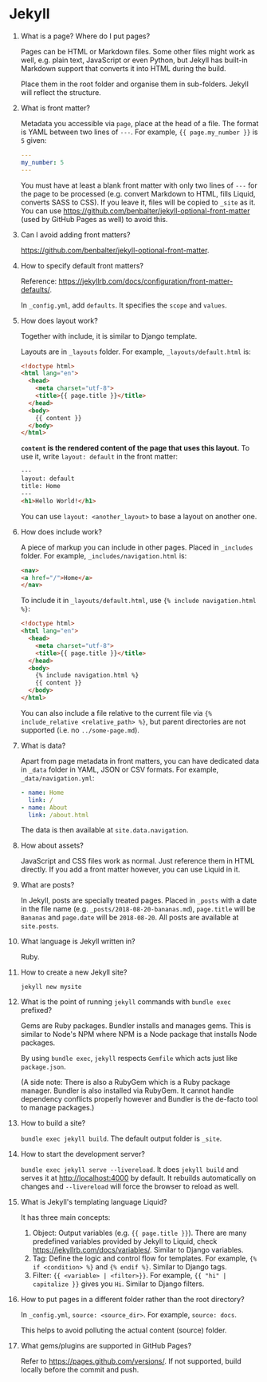# Jekyll

1. What is a page? Where do I put pages?

   Pages can be HTML or Markdown files. Some other files might work as well, e.g. plain text, JavaScript or even Python, but Jekyll has built-in Markdown support that converts it into HTML during the build.
   
   Place them in the root folder and organise them in sub-folders. Jekyll will reflect the structure.

1. What is front matter?

   Metadata you accessible via `page`, place at the head of a file. The format is YAML between two lines of `---`. For example, `{{ page.my_number }}` is `5` given:

   ```yaml
   ---
   my_number: 5
   ---
   ```

   You must have at least a blank front matter with only two lines of `---` for the page to be processed (e.g. convert Markdown to HTML, fills Liquid, converts SASS to CSS). If you leave it, files will be copied to `_site` as it. You can use <https://github.com/benbalter/jekyll-optional-front-matter> (used by GitHub Pages as well) to avoid this.

1. Can I avoid adding front matters?

   <https://github.com/benbalter/jekyll-optional-front-matter>.

1. How to specify default front matters?

   Reference: <https://jekyllrb.com/docs/configuration/front-matter-defaults/>.

   In `_config.yml`, add `defaults`. It specifies the `scope` and `values`.

1. How does layout work?

   Together with include, it is similar to Django template.

   Layouts are in `_layouts` folder. For example, `_layouts/default.html` is:

   ```html
   <!doctype html>
   <html lang="en">
     <head>
       <meta charset="utf-8">
       <title>{{ page.title }}</title>
     </head>
     <body>
       {{ content }}
     </body>
   </html>
   ```

   **`content` is the rendered content of the page that uses this layout.** To use it, write `layout: default` in the front matter:

   ```html
   ---
   layout: default
   title: Home
   ---
   <h1>Hello World!</h1>
   ```
   
   You can use `layout: <another_layout>` to base a layout on another one.

1. How does include work?

   A piece of markup you can include in other pages. Placed in `_includes` folder. For example, `_includes/navigation.html` is:

   ```html
   <nav>
   <a href="/">Home</a>
   </nav>
   ```
   
   To include it in `_layouts/default.html`, use `{% include navigation.html %}`:

   ```html
   <!doctype html>
   <html lang="en">
     <head>
       <meta charset="utf-8">
       <title>{{ page.title }}</title>
     </head>
     <body>
       {% include navigation.html %}
       {{ content }}
     </body>
   </html>
   ```
   
   You can also include a file relative to the current file via `{% include_relative <relative_path> %}`, but parent directories are not supported (i.e. no `../some-page.md`).

1. What is data?

   Apart from page metadata in front matters, you can have dedicated data in `_data` folder in YAML, JSON or CSV formats. For example, `_data/navigation.yml`:

   ```yaml
   - name: Home
     link: /
   - name: About
     link: /about.html
   ```

   The data is then available at `site.data.navigation`.

1. How about assets?

   JavaScript and CSS files work as normal. Just reference them in HTML directly. If you add a front matter however, you can use Liquid in it.

1. What are posts?

   In Jekyll, posts are specially treated pages. Placed in `_posts` with a date in the file name (e.g. `_posts/2018-08-20-bananas.md`), `page.title` will be `Bananas` and `page.date` will be `2018-08-20`. All posts are available at `site.posts`.

1. What language is Jekyll written in?

   Ruby.

1. How to create a new Jekyll site?

   `jekyll new mysite`

1. What is the point of running `jekyll` commands with `bundle exec` prefixed?

   Gems are Ruby packages. Bundler installs and manages gems. This is similar to Node's NPM where NPM is a Node package that installs Node packages.

   By using `bundle exec`, `jekyll` respects `Gemfile` which acts just like `package.json`.

   (A side note: There is also a RubyGem which is a Ruby package manager. Bundler is also installed via RubyGem. It cannot handle dependency conflicts properly however and Bundler is the de-facto tool to manage packages.)

1. How to build a site?

   `bundle exec jekyll build`. The default output folder is `_site`.

1. How to start the development server?

   `bundle exec jekyll serve --livereload`. It does `jekyll build` and serves it at <http://localhost:4000> by default. It rebuilds automatically on changes and `--livereload` will force the browser to reload as well.

1. What is Jekyll's templating language Liquid?

   It has three main concepts:

   1. Object: Output variables (e.g. `{{ page.title }}`). There are many predefined variables provided by Jekyll to Liquid, check <https://jekyllrb.com/docs/variables/>. Similar to Django variables.
   1. Tag: Define the logic and control flow for templates. For example, `{% if <condition> %}` and `{% endif %}`. Similar to Django tags.
   1. Filter: `{{ <variable> | <filter>}}`. For example, `{{ "hi" | capitalize }}` gives you `Hi`. Similar to Django filters.

1. How to put pages in a different folder rather than the root directory?

   In `_config.yml`, `source: <source_dir>`. For example, `source: docs`.

   This helps to avoid polluting the actual content (source) folder.

1. What gems/plugins are supported in GitHub Pages?

   Refer to <https://pages.github.com/versions/>. If not supported, build locally before the commit and push.
